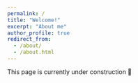 ```yaml
---
permalink: /
title: "Welcome!"
excerpt: "About me"
author_profile: true
redirect_from: 
  - /about/
  - /about.html
---
```


This page is currently under construction 🚧
